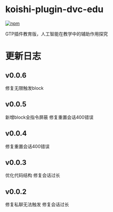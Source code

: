 # koishi-plugin-dvc-edu

[![npm](https://img.shields.io/npm/v/koishi-plugin-dvc-edu?style=flat-square)](https://www.npmjs.com/package/koishi-plugin-dvc-edu)

GTP插件教育版，人工智能在教学中的辅助作用探究


# 更新日志


## v0.0.6
修复无限触发block

## v0.0.5
新增block全指令屏蔽
修复重置会话400错误

## v0.0.4
修复重置会话400错误

## v0.0.3
优化代码结构
修复会话过长

## v0.0.2

修复私聊无法触发
修复会话过长